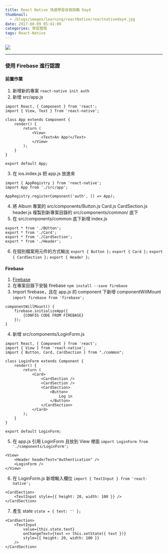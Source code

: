 ```yaml
---
title: React Native 快速學習自我挑戰 Day4
thumbnail:
  - /blogs/images/learning/reactNative/reactnativeday4.jpg
date: 2017-08-09 05:41:09
categories: 學習歷程
tags: React-Native
---
```

<img src="/blogs/images/learning/reactNative/reactnativeday4.jpg">

***
### 使用 Firebase 進行認證
#### 前置作業
1. 新增新的專案 `react-native init auth`
2. 新增 src/app.js
```
import React, { Component } from 'react';
import { View, Text } from 'react-native';

class App extends Component {
    render() {
        return (
            <View>
                <Text>An App!</Text>
            </View>
        );
    }
}

export default App;
```
3. 在 ios.index.js 把 app.js 放進來
```
import { AppRegistry } from 'react-native';
import App from './src/app';

AppRegistry.registerComponent('auth', () => App);
```
4. 將 Album 專案的 src/components/Button.js Card.js CardSection.js header.js 複製到新專案目錄的 src/components/common/ 底下
5. 在 src/components/common 底下新增 index.js
```
export * from './BUtton';
export * from './Card';
export * from './CardSection';
export * from './Header';
```
6. 在個別檔案用元件的方式輸出
`export { Button };`
`export { Card };`
`export { CardSection };`
`export { Header };`
#### Firebase
1. [Firebase](https://firebase.google.com/)
2. 在專案目錄下安裝 firebase `npm install --save firebase`
3. Import firebase，且在 app.js 的 component 下新增 componentWillMount
`import firebase from 'firebase';`
```
componentWillMount() {
    firebase.initializeApp({
        {CONFIG CODE FROM FIREBASE}
    });
}
```
4. 新增 src/components/LoginForm.js
```
import React, { Component } from 'react';
import { View } from 'react-native';
import { Button, Card, CardSection } from "./common";

class LoginForm extends Component {
    render() {
        return (
            <Card>
                <CardSection />
                <CardSection />
                <CardSection>
                    <Button>
                        Log in
                    </Button>
                </CardSection>
            </Card>
        );
    }
}

export default LoginForm;
```
5. 在 app.js 引用 LoginForm 且放到 View 裡面
`import LoginForm from './components/LoginForm';`
```
<View>
    <Header headerText="Authentication" />
    <LoginForm />
</View>
```
6. 在 LoginForm.js 新增輸入欄位
`import { TextInput } from 'react-native';`
```
<CardSection>
    <TextInput style={{ height: 20, width: 100 }} />
</CardSection>
```
7. 產生 state
`state = { text: '' };`
```
<CardSection>
    <TextInput
        value={this.state.text}
        onChangeText={text => this.setState({ text })}
        style={{ height: 20, width: 100 }}
    />
</CardSection>
```









